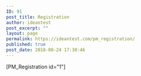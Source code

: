 ```yaml
---
ID: 91
post_title: Registration
author: ideantest
post_excerpt: ""
layout: page
permalink: https://ideantest.com/pm_registration/
published: true
post_date: 2018-08-24 17:30:46
---
```

[PM_Registration id="1"]